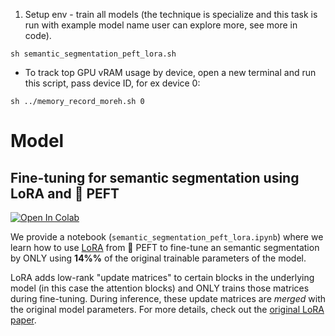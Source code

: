 1. Setup env - train all models (the technique is specialize and this task is run with example model name user can explore more, see more in code).
```
sh semantic_segmentation_peft_lora.sh
```
* To track top GPU vRAM usage by device, open a new terminal and run this script, pass device ID, for ex device 0:
```
sh ../memory_record_moreh.sh 0
```

# Model
## Fine-tuning for semantic segmentation using LoRA and 🤗 PEFT

[![Open In Colab](https://colab.research.google.com/assets/colab-badge.svg)](https://colab.research.google.com/github/huggingface/peft/blob/main/examples/semantic_segmentation/semantic_segmentation_peft_lora.ipynb) 

We provide a notebook (`semantic_segmentation_peft_lora.ipynb`) where we learn how to use [LoRA](https://arxiv.org/abs/2106.09685) from 🤗 PEFT to fine-tune an semantic segmentation by ONLY using **14%%** of the original trainable parameters of the model. 

LoRA adds low-rank "update matrices" to certain blocks in the underlying model (in this case the attention blocks) and ONLY trains those matrices during fine-tuning. During inference, these update matrices are _merged_ with the original model parameters. For more details, check out the [original LoRA paper](https://arxiv.org/abs/2106.09685). 
